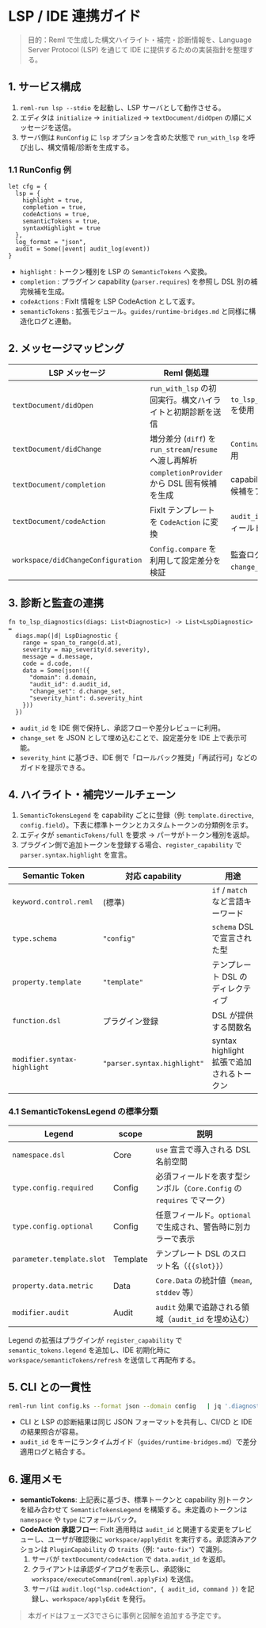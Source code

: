 # LSP / IDE 連携ガイド

> 目的：Reml で生成した構文ハイライト・補完・診断情報を、Language Server Protocol (LSP) を通じて IDE に提供するための実装指針を整理する。

## 1. サービス構成

1. `reml-run lsp --stdio` を起動し、LSP サーバとして動作させる。
2. エディタは `initialize` → `initialized` → `textDocument/didOpen` の順にメッセージを送信。
3. サーバ側は `RunConfig` に `lsp` オプションを含めた状態で `run_with_lsp` を呼び出し、構文情報/診断を生成する。

### 1.1 RunConfig 例

```reml
let cfg = {
  lsp = {
    highlight = true,
    completion = true,
    codeActions = true,
    semanticTokens = true,
    syntaxHighlight = true
  },
  log_format = "json",
  audit = Some(|event| audit_log(event))
}
```

- `highlight` : トークン種別を LSP の `SemanticTokens` へ変換。
- `completion` : プラグイン capability (`parser.requires`) を参照し DSL 別の補完候補を生成。
- `codeActions` : FixIt 情報を LSP CodeAction として返す。
- `semanticTokens` : 拡張モジュール。`guides/runtime-bridges.md` と同様に構造化ログと連動。

## 2. メッセージマッピング

| LSP メッセージ | Reml 側処理 | 備考 |
| --- | --- | --- |
| `textDocument/didOpen` | `run_with_lsp` の初回実行。構文ハイライトと初期診断を送信 | `to_lsp_diagnostics` を使用 |
| `textDocument/didChange` | 増分差分 (`diff`) を `run_stream`/`resume` へ渡し再解析 | `Continuation` を活用 |
| `textDocument/completion` | `completionProvider` から DSL 固有候補を生成 | capability に応じて候補をフィルタ |
| `textDocument/codeAction` | FixIt テンプレートを `CodeAction` に変換 | `audit_id` を `data` フィールドへ埋め込み |
| `workspace/didChangeConfiguration` | `Config.compare` を利用して設定差分を検証 | 監査ログへ `change_set` を記録 |

## 3. 診断と監査の連携

```reml
fn to_lsp_diagnostics(diags: List<Diagnostic>) -> List<LspDiagnostic> =
  diags.map(|d| LspDiagnostic {
    range = span_to_range(d.at),
    severity = map_severity(d.severity),
    message = d.message,
    code = d.code,
    data = Some(json!({
      "domain": d.domain,
      "audit_id": d.audit_id,
      "change_set": d.change_set,
      "severity_hint": d.severity_hint
    }))
  })
```

- `audit_id` を IDE 側で保持し、承認フローや差分レビューに利用。
- `change_set` を JSON として埋め込むことで、設定差分を IDE 上で表示可能。
- `severity_hint` に基づき、IDE 側で「ロールバック推奨」「再試行可」などのガイドを提示できる。

## 4. ハイライト・補完ツールチェーン

1. `SemanticTokensLegend` を capability ごとに登録（例: `template.directive`, `config.field`）。下表に標準トークンとカスタムトークンの分類例を示す。
2. エディタが `semanticTokens/full` を要求 -> パーサがトークン種別を返却。
3. プラグイン側で追加トークンを登録する場合、`register_capability` で `parser.syntax.highlight` を宣言。

| Semantic Token | 対応 capability | 用途 |
| --- | --- | --- |
| `keyword.control.reml` | (標準) | `if` / `match` など言語キーワード |
| `type.schema` | `"config"` | `schema` DSL で宣言された型 |
| `property.template` | `"template"` | テンプレート DSL のディレクティブ |
| `function.dsl` | プラグイン登録 | DSL が提供する関数名 |
| `modifier.syntax-highlight` | `"parser.syntax.highlight"` | syntax highlight 拡張で追加されるトークン |


### 4.1 SemanticTokensLegend の標準分類

| Legend | scope | 説明 |
| --- | --- | --- |
| `namespace.dsl` | Core | `use` 宣言で導入される DSL 名前空間 |
| `type.config.required` | Config | 必須フィールドを表す型シンボル（`Core.Config` の `requires` でマーク） |
| `type.config.optional` | Config | 任意フィールド。`optional` で生成され、警告時に別カラーで表示 |
| `parameter.template.slot` | Template | テンプレート DSL のスロット名（`{{slot}}`） |
| `property.data.metric` | Data | `Core.Data` の統計値（`mean`, `stddev` 等） |
| `modifier.audit` | Audit | `audit` 効果で追跡される領域（`audit_id` を埋め込む） |

Legend の拡張はプラグインが `register_capability` で `semantic_tokens.legend` を追加し、IDE 初期化時に `workspace/semanticTokens/refresh` を送信して再配布する。



## 5. CLI との一貫性

```bash
reml-run lint config.ks --format json --domain config   | jq '.diagnostics[] | {code, message, audit_id}'
```

- CLI と LSP の診断結果は同じ JSON フォーマットを共有し、CI/CD と IDE の結果照合が容易。
- `audit_id` をキーにランタイムガイド（`guides/runtime-bridges.md`）で差分適用ログと結合する。

## 6. 運用メモ

- **semanticTokens**: 上記表に基づき、標準トークンと capability 別トークンを組み合わせて `SemanticTokensLegend` を構築する。未定義のトークンは `namespace` や `type` にフォールバック。
- **CodeAction 承認フロー**: FixIt 適用時は `audit_id` と関連する変更をプレビューし、ユーザが確認後に `workspace/applyEdit` を実行する。承認済みアクションは `PluginCapability` の `traits`（例: `"auto-fix"`）で識別。
  1. サーバが `textDocument/codeAction` で `data.audit_id` を返却。
  2. クライアントは承認ダイアログを表示し、承認後に `workspace/executeCommand`(`reml.applyFix`) を送信。
  3. サーバは `audit.log("lsp.codeAction", { audit_id, command })` を記録し、`workspace/applyEdit` を発行。

> 本ガイドはフェーズ3でさらに事例と図解を追加する予定です。
